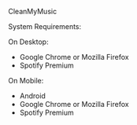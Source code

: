 CleanMyMusic

System Requirements: 

On Desktop: 
- Google Chrome or Mozilla Firefox
- Spotify Premium

On Mobile:
- Android
- Google Chrome or Mozilla Firefox
- Spotify Premium
